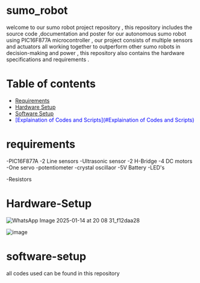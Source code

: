 # sumo_robot
welcome to our sumo robot project repository , this repository includes the source code ,documentation and poster for our autonomous sumo robot using PIC16F877A microcontroller , our project consists of multiple sensors and actuators all working together to outperform other sumo robots in decision-making and power , this repository also contains the hardware specifications and requirements .

# Table of contents 
- <span style="color:blue">[Requirements](#requirements)</span>
- <span style="color:blue">[Hardware Setup](#hardware-setup)</span>
- <span style="color:blue">[Software Setup](#software-setup)</span>
- <span style="color:blue">[Explaination of Codes and Scripts](#Explaination of Codes and Scripts)</span>

# requirements 
-PIC16F877A
-2 Line sensors
-Ultrasonic sensor
-2 H-Bridge
-4 DC motors 
-One servo 
-potentiometer 
-crystal oscillaor
-5V Battery
-LED's

-Resistors
# Hardware-Setup

![WhatsApp Image 2025-01-14 at 20 08 31_f12daa28](https://github.com/user-attachments/assets/8bd68b5d-752c-4c7e-9106-55423b0466e6)

![image](https://github.com/user-attachments/assets/a9c34697-3c3a-4c95-9704-99a1a27ea0ba)


# software-setup

all codes used can be found in this repository



